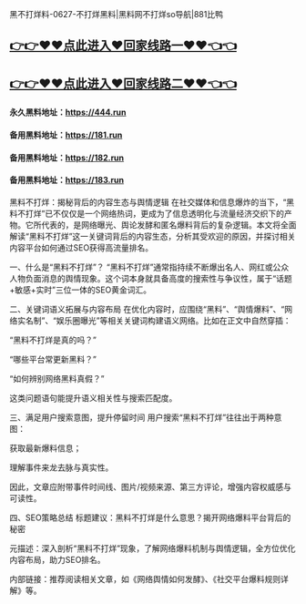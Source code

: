 黑不打烊料-0627-不打烊黑料|黑料网不打烊so导航|881比鸭

## [👉👉♥♥点此进入♥回家线路一♥♥👈👈](https://unpkg.com/182run/index.html)
## [👉👉♥♥点此进入♥回家线路二♥♥👈👈](https://unpkg.com/182-1run/index.html)

#### 永久黑料地址：https://444.run
#### 备用黑料地址：https://181.run
#### 备用黑料地址：https://182.run
#### 备用黑料地址：https://183.run

黑料不打烊：揭秘背后的内容生态与舆情逻辑
在社交媒体和信息爆炸的当下，“黑料不打烊”已不仅仅是一个网络热词，更成为了信息透明化与流量经济交织下的产物。它所代表的，是网络曝光、舆论发酵和匿名爆料背后的复杂逻辑。本文将全面解读“黑料不打烊”这一关键词背后的内容生态，分析其受欢迎的原因，并探讨相关内容平台如何通过SEO获得高流量排名。

一、什么是“黑料不打烊”？
“黑料不打烊”通常指持续不断爆出名人、网红或公众人物负面消息的舆情现象。这个词本身就具备高度的搜索性与争议性，属于“话题+敏感+实时”三位一体的SEO黄金词汇。

二、关键词语义拓展与内容布局
在优化内容时，应围绕“黑料”、“舆情爆料”、“网络实名制”、“娱乐圈曝光”等相关关键词构建语义网络。比如在正文中自然穿插：

“黑料不打烊是真的吗？”

“哪些平台常更新黑料？”

“如何辨别网络黑料真假？”

这类问题语句能提升语义相关性与搜索匹配度。

三、满足用户搜索意图，提升停留时间
用户搜索“黑料不打烊”往往出于两种意图：

获取最新爆料信息；

理解事件来龙去脉与真实性。

因此，文章应附带事件时间线、图片/视频来源、第三方评论，增强内容权威感与可读性。

四、SEO策略总结
标题建议：黑料不打烊是什么意思？揭开网络爆料平台背后的秘密

元描述：深入剖析“黑料不打烊”现象，了解网络爆料机制与舆情逻辑，全方位优化内容布局，助力SEO排名。

内部链接：推荐阅读相关文章，如《网络舆情如何发酵》、《社交平台爆料规则详解》等。
